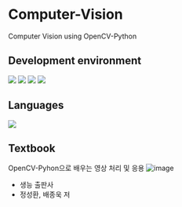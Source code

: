 # Computer-Vision
Computer Vision using OpenCV-Python  


## Development environment
<img src ="https://img.shields.io/badge/-Docker-2496ED?style=flat-square&logo=Docker&logoColor=white"></a>
<img src ="https://img.shields.io/badge/-OpenCV-5C3EE8?style=flat-square&logo=OpenCV&logoColor=white"></a>
<img src ="https://img.shields.io/badge/-Visual Studio Code-007ACC?style=flat-square&logo=Visual Studio Code&logoColor=white"></a>
<img src ="https://img.shields.io/badge/-Anaconda-44A833?style=flat-square&logo=Anacondae&logoColor=white"></a>

## Languages
<img src ="https://img.shields.io/badge/-Python-3776AB?style=flat-square&logo=Python&logoColor=white"></a>




## Textbook
OpenCV-Pyhon으로 배우는 영상 처리 및 응용
![image](https://user-images.githubusercontent.com/74506112/176362564-c634734e-50bb-4b90-a155-e89bd66281b3.png)
* 생능 출판사
* 정성환, 배종욱 저


